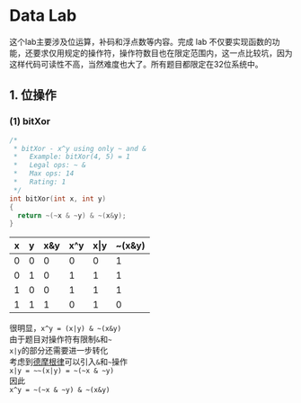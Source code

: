 # Data Lab
这个lab主要涉及位运算，补码和浮点数等内容。完成 lab 不仅要实现函数的功能，还要求仅用规定的操作符，操作符数目也在限定范围内，这一点比较坑，因为这样代码可读性不高，当然难度也大了。所有题目都限定在32位系统中。
## 1. 位操作
### (1) bitXor  

```C
/* 
 * bitXor - x^y using only ~ and & 
 *   Example: bitXor(4, 5) = 1
 *   Legal ops: ~ &
 *   Max ops: 14
 *   Rating: 1
 */
int bitXor(int x, int y)
{
  return ~(~x & ~y) & ~(x&y);
}
```  
|x|y|x&y|x^y|x\|y|~(x&y)|
|--|--|--|--|--|--|
|0|0|0|0|0|1|
|0|1|0|1|1|1|
|1|0|0|1|1|1|
|1|1|1|0|1|0|

很明显，```x^y = (x|y) & ~(x&y)```  
由于题目对操作符有限制```&```和```~```  
```x|y```的部分还需要进一步转化  
考虑到[德摩根律](https://zh.wikipedia.org/wiki/%E5%BE%B7%E6%91%A9%E6%A0%B9%E5%AE%9A%E5%BE%8B)可以引入```&```和```~```操作  
```x|y = ~~(x|y) = ~(~x & ~y)```  
因此  
```x^y = ~(~x & ~y) & ~(x&y)``` 
